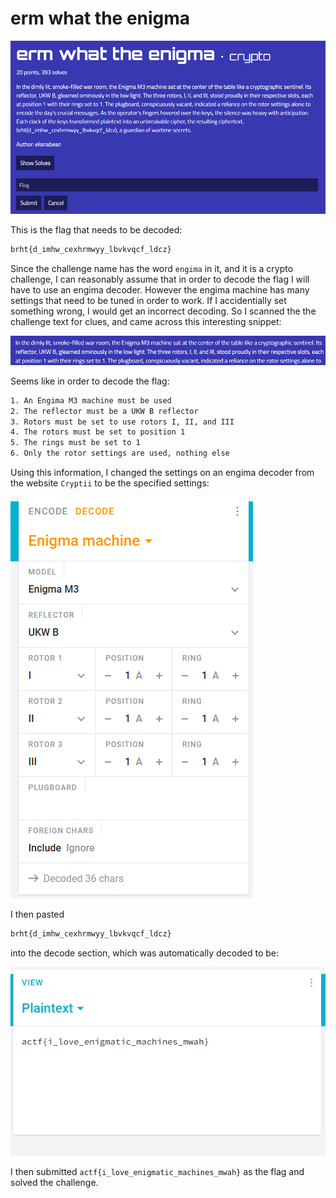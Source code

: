 # erm what the enigma
![](../images/erm-what-the-enigma-part-1.png)

This is the flag that needs to be decoded:

```txt
brht{d_imhw_cexhrmwyy_lbvkvqcf_ldcz}
```

Since the challenge name has the word `engima` in it, and it is a crypto challenge, I can reasonably assume that in order to decode the flag I will have to use an engima decoder. However the engima machine has many settings that need to be tuned in order to work. If I accidentially set something wrong, I would get an incorrect decoding. So I scanned the the challenge text for clues, and came across this interesting snippet:

![](../images/erm-what-the-enigma-part-2.png)

Seems like in order to decode the flag:
```txt
1. An Engima M3 machine must be used
2. The reflector must be a UKW B reflector
3. Rotors must be set to use rotors I, II, and III
4. The rotors must be set to position 1
5. The rings must be set to 1
6. Only the rotor settings are used, nothing else
```
Using this information, I changed the settings on an engima decoder from the website `Cryptii` to be the specified settings:

![](../images/erm-what-the-enigma-part-3.png)

I then pasted
```txt
brht{d_imhw_cexhrmwyy_lbvkvqcf_ldcz}
```
into the decode section, which was automatically decoded to be:

![](../images/erm-what-the-enigma-part-4.png)

I then submitted `actf{i_love_enigmatic_machines_mwah}` as the flag and solved the challenge.

